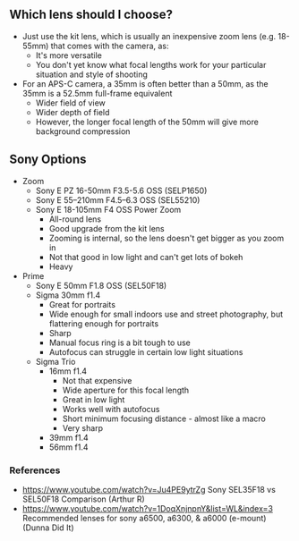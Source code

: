## Which lens should I choose?

- Just use the kit lens, which is usually an inexpensive zoom lens (e.g. 18-55mm) that comes with the camera, as:
	- It's more versatile
	- You don't yet know what focal lengths work for your particular situation and style of shooting 
- For an APS-C camera, a 35mm is often better than a 50mm, as the 35mm is a 52.5mm full-frame equivalent
	- Wider field of view
	- Wider depth of field
	- However, the longer focal length of the 50mm will give more background compression


## Sony Options

- Zoom
	- Sony E PZ 16-50mm F3.5-5.6 OSS (SELP1650)
	- Sony E 55–210mm F4.5–6.3 OSS (SEL55210)
	- Sony E 18-105mm F4 OSS Power Zoom
		- All-round lens
		- Good upgrade from the kit lens
		- Zooming is internal, so the lens doesn't get bigger as you zoom in
		- Not that good in low light and can't get lots of bokeh
		- Heavy
- Prime
	- Sony E 50mm F1.8 OSS (SEL50F18)
	- Sigma 30mm f1.4
		- Great for portraits
		- Wide enough for small indoors use and street photography, but flattering enough for portraits
		- Sharp
		- Manual focus ring is a bit tough to use
		- Autofocus can struggle in certain low light situations
	- Sigma Trio
		- 16mm f1.4
			- Not that expensive
			- Wide aperture for this focal length
			- Great in low light
			- Works well with autofocus
			- Short minimum focusing distance - almost like a macro
			- Very sharp
		- 39mm f1.4
		- 56mm f1.4


### References

- https://www.youtube.com/watch?v=Ju4PE9ytrZg Sony SEL35F18 vs SEL50F18 Comparison (Arthur R)
- https://www.youtube.com/watch?v=1DoqXnjnpnY&list=WL&index=3 Recommended lenses for sony a6500, a6300, & a6000 (e-mount) (Dunna Did It)
